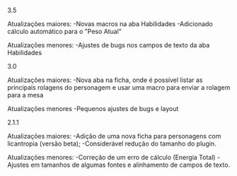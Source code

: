 
3.5

Atualizações maiores:
-Novas macros na aba Habilidades
-Adicionado cálculo automático para o "Peso Atual"

Atualizações menores:
-Ajustes de bugs nos campos de texto da aba Habilidades 

3.0

Atualizações maiores:
-Nova aba na ficha, onde é possível listar as principais rolagens do personagem e usar uma macro para enviar a rolagem para a mesa

Atualizações menores
-Pequenos ajustes de bugs e layout

2.1.1

Atualizações maiores:
-Adição de uma nova ficha para personagens com licantropia (versão beta);
-Considerável redução do tamanho do plugin.

Atualizações menores:
-Correção de um erro de cálculo (Energia Total)
-Ajustes em tamanhos de algumas fontes e alinhamento de campos de texto.
